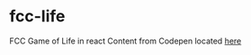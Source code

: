 # fcc-life
FCC Game of Life in react
Content from Codepen located [here](http://codepen.io/DuckyDisciple/pen/ONWNKP)
